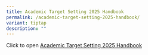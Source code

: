 ```yaml
---
title: Academic Target Setting 2025 Handbook
permalink: /academic-target-setting-2025-handbook/
variant: tiptap
description: ""
---
```

<p>Click to open <a href="/files/Academic_Target_Setting_2025_Handbook.pdf" rel="noopener nofollow" target="_blank">Academic Target Setting 2025 Handbook</a>
</p>